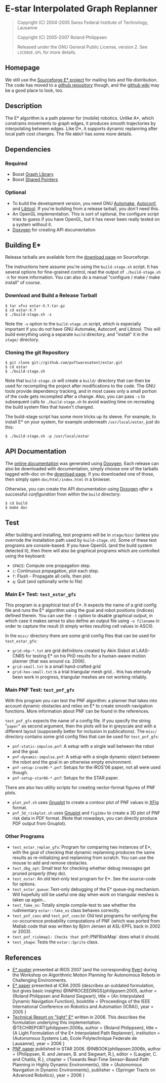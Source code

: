 # E-star Interpolated Graph Replanner

> Copyright (C) 2004-2005 Swiss Federal Institute of Technology, Lausanne
>
> Copyright (C) 2005-2007 Roland Philippsen <roland dot philippsen at gmx net>
>
> Released under the GNU General Public License, version 2. See
> `LICENSE.GPL` for more details.


## Homepage

We still use the [Sourceforge E* project][] for mailing lists and file distribution. The code has moved to a [github repository][] though, and the [github wiki][] may be a good place to look, too.

[Sourceforge E* project]: http://sourceforge.net/projects/estar/
[github repository]: http://github.com/poftwaresatent/estar
[github wiki]: http://github.com/poftwaresatent/estar/wiki


## Description

The E\* algorithm is a path planner for (mobile) robotics. Unlike A\*,
which constrains movements to graph edges, it produces smooth
trajectories by interpolating between edges. Like D\*, it supports
dynamic replanning after local path cost changes. The file `ABOUT` has some more details.


## Dependencies

### Required

* Boost [Graph Library][]
* Boost [Shared Pointers][]

[Graph Library]: http://www.boost.org/libs/graph/
[Shared Pointers]: http://www.boost.org/libs/smart_ptr/

### Optional

* To build the development version, you need GNU [Automake][], [Autoconf][], and [Libtool][]. If you're building from a release tarball, you don't need this.
* An OpenGL implementation. This is sort of optional, the configure script tries to guess if you have OpenGL, but it has never been really tested on a system without it.
* [Doxygen][] for creating API documentation

[Automake]: http://www.gnu.org/software/automake/
[Autoconf]: http://www.gnu.org/software/autoconf/
[Libtool]: http://www.gnu.org/software/libtool/
[Doxygen]: http://www.doxygen.org/


## Building E\*

Release tarballs are available form the [download page][] on Sourceforge.

[download page]: http://sourceforge.net/projects/estar/files/estar/

The instructions here assume you're using the `build-stage.sh` script. It has several options for fine-grained control, read the output of `./build-stage.sh -h` for more information. You can also do a manual "configure / make / make install" of course.

### Download and Build a Release Tarball

    $ tar xfvz estar-X.Y.tar.gz
    $ cd estar-X.Y
    $ ./build-stage.sh -s

Note the `-s` option to the `build-stage.sh` script, which is especially important if you do *not* have GNU Automake, Autoconf, and Libtool. This will build everything using a separate `build` directory, and "install" it in the `stage/` directory.

### Cloning the git Repository

    $ git clone git://github.com/poftwaresatent/estar.git
    $ cd estar
    $ ./build-stage.sh

Note that `build-stage.sh` will create a `build/` directory that can then be used for recompiling the project after modifications to the code. The GNU tools provide dependency tracking, and in most cases only a small portion of the code gets recompiled after a change. Also, you can pass `-s` to subsequent calls to `./build-stage.sh` to avoid wasting time on recreating the build system files that haven't changed.

The build-stage script has some more tricks up its sleeve. For example, to install E\* on your system, for example underneath `/usr/local/estar`, just do this:

    $ ./build-stage.sh -p /usr/local/estar


## API Documentation

The [online documentation](http://estar.sourceforge.net/doc/index.html) was generated using [Doxygen][]. Each release can also be downloaded with documentation, simply choose one of the tarballs tagged with-doc on the [download page][]. If you downloaded one of those, then simply open `doc/html/index.html` in a browser.

Otherwise, you can create the API documentation using [Doxygen][] *after* a successful *configuration* from within the `build` directory:

    $ cd build
    $ make doc


## Test

After building and installing, test programs will be in `stage/bin/` (unless you overrode the installation path used by `build-stage.sh`). Some of these test programs are console-based. If you have OpenGL (and the build system detected it), then there will also be graphical programs which are controlled using the keyboard:

* `SPACE`: Compute one propagation step.
* `c`: Continuous propagation, plot each step.
* `f`: Flush - Propagate all cells, then plot.
* `q`: Quit (and optionally write to file)

### Main E\* Test: `test_estar_gfx`

This program is a graphical test of E\*. It expects the name of a grid config file and runs the E\* algorithm using the goal and robot positions (indices) defined therein. You can use the `-t` option to
disable graphical output, in which case it makes sense to also define an output file using `-o filename` in order to capture the result (it simply writes resulting cell values in ASCII).

In the `misc/` directory there are some grid config files that can be used for `test_estar_gfx`:

* `grid-nhp-*.txt` are grid definitions created by Akin Sisbot at LAAS-CNRS for testing E\* on his PhD results for a human-aware motion planner (that was around ca. 2006).
* `grid-small.txt` is a small hand-crafted grid
* `grid-hex-small.txt` is a trial triangular mesh grid... this has eternally been work in progress, triangular meshes are not working reliably.

### Main PNF Test: `test_pnf_gfx`

With this program you can test the PNF algorithm: a planner that takes into account dynamic obstacles and relies on E\* to create smooth navigation functions. More information about PNF can be found in the references.

`test_pnf_gfx` expects the name of a config file. If you specify the string "`paper`" as second argument, then the plots will be in greyscale and with a different layout (supposedly better for inclusion in publications). The `misc/` directory contains some grid config files that can be used for `test_pnf_gfx`:

* `pnf-static-impulse.pnf`: A setup with a single wall between the robot and the goal.
* `pnf-dynamic-impulse.pnf`: A setup with a single dynamic object between the robot and the goal in an otherwise empty environment.
* `pnf-setup-iros06-*.pnf`: Setups for the IROS'06 paper, not all were used though.
* `pnf-setup-star06-*.pnf`: Setups for the STAR paper.

There are also two utility scripts for creating vector-format figures of PNF plots.

* `plot_pnf.sh` uses [Gnuplot][] to create a contour plot of PNF values in [XFig][] format.
* `pnf_3d_riskplot.sh` uses [Gnuplot][] and `fig2dev` to create a 3D plot of PNF risk data in PDF format. (Note that nowadays, you can directly produce PDF output from Gnuplot).

[Gnuplot]: http://www.gnuplot.info/
[XFig]: http://xfig.org/

### Other Programs

* `test_estar_replan_gfx`: Program for comparing two instances of E\*, with the goal of checking that dynamic replanning produces the same results as re-initializing and replanning from scratch. You can use the mouse to add and remove obstacles.
* `test_dbg_opt`: Small test for checking whether debug messages get pruned properly (they do).
* `test_estar`: An old text-only test program for E\*. See the source-code for options.
* `test_estar_queue`: Text-only debugging of the E\* queue-ing mechanism. Will hopefully still be useful one day when work on triangular meshes is taken up again...
* `test_fake_os`: Totally simple compile-test to see whether the rudimentary `estar::fake_os` class behaves correctly.
* `test_pnf_cooc` and `test_pnf_cooc3d`: Old test programs for verifying the co-occurrence probability computations of PNF (which was ported from Matlab code that was written by Bj&ouml;rn Jensen at ASL-EPFL back in 2002 or 2003).
* `test_pnf_riskmap1: Checks that `pnf::PNFRiskMap` does what it should.
* `test_shape`: Tests the `estar::Sprite` class.


## References

* [E* poster](http://estar.sourceforge.net/papers/philippsen-estar-poster-iros07.pdf) presented at IROS 2007 (and the corresponding [flyer](http://estar.sourceforge.net/papers/philippsen-estar-flyer-iros07.pdf)) during the Workshop on Algorithmic Motion Planning for Autonomous Robots in Challenging Environments.
* [E* paper](http://estar.sourceforge.net/papers/philippsen_siegwart_icra2005_paper.pdf) presented at ICRA 2005 (describes an outdated formulation, but gives basic insights)
    @INPROCEEDINGS{philippsen:2005,
     author    = {Roland Philippsen and Roland Siegwart},
     title     = {An Interpolated Dynamic Navigation Function},
     booktitle = {Proceedings of the IEEE International Conference
                  on Robotics and Automation (ICRA)},
     year      = 2005
    }
* [Technical Report on "light" E\*](http://estar.sourceforge.net/papers/philippsen--estar-TR06.pdf) written in 2006. This describes the formulation underlying this implementation.
    @TECHREPORT{philippsen:2006a,
     author      = {Roland Philippsen},
     title       = {A Light Formulation of the E\* Interpolated Path Replanner},
     institution = {Autonomous Systems Lab,
                    Ecole Polytechnique Federale de Lausanne},
     year        = 2006
    }
* [PNF paper](http://estar.sourceforge.net/papers/philippsen-jensen-siegwart--star06.pdf.zip) published in STAR 2006.
    @INBOOK{philippsen:2006b,
     author       = {Philippsen, R. and Jensen, B. and Siegwart, R.},
     editor       = {Laugier, C. and Chatila, R.},
     chapter      = {Towards Real-Time Sensor-Based Path Planning
                     in Highly Dynamic Environments},
     title        = {Autonomous Navigation in Dynamic Environments},
     publisher    = {Springer Tracts on Advanced Robotics},
     year         = 2006
    }
